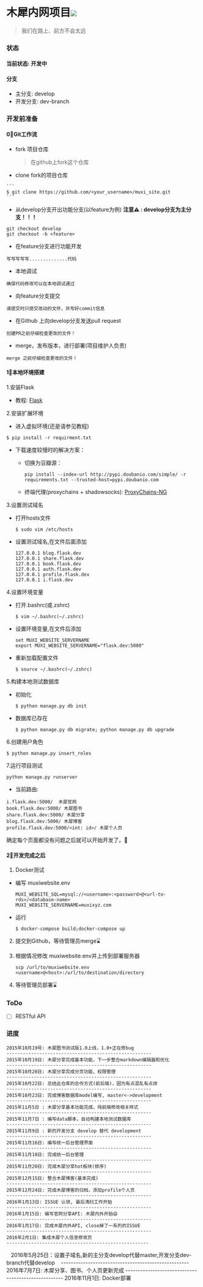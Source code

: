 # 木犀内网项目<img src="http://muxistudio.com/static/images/favicon/favicon-32x32.png"> 

> 我们在路上、前方不会太远


### 状态
#### 当前状态: 开发中
#### 分支

* 主分支: develop
* 开发分支: dev-branch

### 开发前准备


#### 0⃣️Git工作流

  * fork 项目仓库

    > 在github上fork这个仓库

  *  clone fork的项目仓库
    
    ```
    $ git clone https://github.com/<your_username>/muxi_site.git
    ```

  * 从develop分支开出功能分支(以feature为例)
  **注意⚠️  : develop分支为主分支！！！**
  
  ```
  git checkout develop
  git checkout -b <feature>
  ```
  
  * 在feature分支进行功能开发
  
  ```
  写写写写写..............代码
  ```
  * 本地调试
  
  ```
  确保代码修改可以在本地调试通过
  ```
  
  * 向feature分支提交

  ```
  请提交时只提交改动的文件，并写好commit信息
  ```
  * 在Github 上向develop分支发送pull request
 
  ```
  创建PR之前仔细检查更改的文件！
  ```
  
  * merge，发布版本，进行部署(项目维护人负责)
  
  ```
  merge 之前仔细检查更改的文件！
  ```

#### 1⃣️本地环境搭建
1.安装Flask

* 教程: [Flask](http://docs.jinkan.org/docs/flask/installation.html#installation)

2.安装扩展环境

  * 进入虚拟环境(还是请参见教程)

  ```
  $ pip install -r requirment.txt
  ```

  * 下载速度较慢时的解决方案：

    * 切换为豆瓣源：
   
       ```
       pip install --index-url http://pypi.doubanio.com/simple/ -r requirements.txt --trusted-host=pypi.doubanio.com
       ```
    * 终端代理(proxychains + shadowsocks):
    [ProxyChains-NG](https://github.com/rofl0r/proxychains-ng)

3.设置测试域名

* 打开hosts文件

   ```
   $ sudo vim /etc/hosts
   ```

* 设置测试域名,在文件后面添加
    
    ```
    127.0.0.1 blog.flask.dev
    127.0.0.1 share.flask.dev
    127.0.0.1 book.flask.dev
    127.0.0.1 auth.flask.dev
    127.0.0.1 profile.flask.dev
    127.0.0.1 i.flask.dev
    ```
    
4.设置环境变量

  * 打开.bashrc(或.zshrc)

    ```
    $ vim ~/.bashrc(~/.zshrc)
    ```
  * 设置环境变量,在文件后添加

    ```
    set MUXI_WEBSITE_SERVERNAME
    export MUXI_WEBSITE_SERVERNAME="flask.dev:5000"
    ```
  * 重新加载配置文件

    ```
    $ source ~/.bashrc(~/.zshrc) 
    ```
  
5.构建本地测试数据库
   
  * 初始化
   
    ```
    $ python manage.py db init
    ```

  * 数据库已存在

    ``` 
    $ python manage.py db migrate; python manage.py db upgrade
    ```

6.创建用户角色
  
  ```
  $ python manage.py insert_roles
  ```

7.运行项目测试

  ```
  python manage.py runserver
  ```
  * 当前路由:
  
  ```
  i.flask.dev:5000/  木犀官网
  book.flask.dev:5000/ 木犀图书
  share.flask.dev:5000/ 木犀分享
  blog.flask.dev:5000/ 木犀博客
  profile.flask.dev:5000/<int: id>/ 木犀个人页
  ```
  确定每个页面都没有问题之后就可以开始开发了。🐳

#### 2⃣️开发完成之后


1. Docker测试
   
  * 编写 muxiwebsite.env
  
    ```
    MUXI_WEBSITE_SQL=mysql://<username>:<password>@<url-to-rds>/<database-name>
    MUXI_WEBSITE_SERVERNAME=muxixyz.com
    ```

  * 运行
  
    ```
    $ docker-compose build;docker-compose up
    ```

2. 提交到Github，等待管理员merge⌛️

3. 根据情况修改 muxiwebsite.env并上传到部署服务器

   ```
   scp /url/to/muxiwebsite.env <username>@<host>:/url/to/destination/directory
   ```
4. 等待管理员部署⌛️

### ToDo

- [ ] RESTful API

### 进度

    2015年10月19号: 木犀图书测试版1.0上线，1.0+正在修bug
    -----------------------------------------------------
    2015年10月19日: 木犀分享完成基本功能，下一步整合markdown编辑器和优化
    -----------------------------------------------------
    2015年10月20日: 木犀分享完成分页功能、权限管理
    -----------------------------------------------------
    2015年10月22日: 总结此仓库的合作方式(前后端)，因为有点混乱有点烦
    -----------------------------------------------------
    2015年10月23日: 完成博客数据库model编写, master<->development
    -----------------------------------------------------
    2015年11月5日 : 木犀分享基本功能完成，待前端修改相关样式
    -----------------------------------------------------
    2015年11月7日 : 编写data脚本，自动构建本地测试数据库
    -----------------------------------------------------
    2015年11月9日 : 新的开发分支 develop 替代 development
    -----------------------------------------------------
    2015年11月16日: 编写统一后台管理界面
    -----------------------------------------------------
    2015年11月18日: 完成统一后台管理
    -----------------------------------------------------
    2015年11月20日: 完成木犀分享hot板块(排序)
    -----------------------------------------------------
    2015年12月15日: 整合木犀博客(基本完成)
    -----------------------------------------------------
    2015年12月24日: 完成木犀博客的归档，添加profile个人页
    -----------------------------------------------------
    2016年1月13日: ISSUE 认领, 最后清扫工作开始
    -----------------------------------------------------
    2016年1月15日: 编写官网分享API: 木犀内外开始😄
    -----------------------------------------------------
    2016年1月17日: 完成木犀内外API, close掉了一系列的ISSUE
    -----------------------------------------------------
    2016年2月1日: 集成木犀个人信息修改页
    ----------------------------------------------------
    2016年5月25日：设置子域名,新的主分支develop代替master,开发分支dev-branch代替develop
    ----------------------------------------------------
    2016年7月7日: 木犀分享、图书、个人页更新完成
    ----------------------------------------------------
    2016年11月1日: Docker部署
